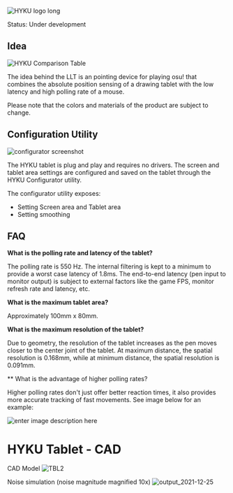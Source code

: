 
![HYKU logo long](https://user-images.githubusercontent.com/18311413/151296349-7dda3d0f-50e5-45e4-92ab-da6190cb1612.png)


Status: Under development

## Idea

![HYKU Comparison Table](https://user-images.githubusercontent.com/18311413/151644011-40247c3f-1858-4fe7-b977-91bd842aceee.png "enter image title here")


The idea behind the LLT is an pointing device for playing osu! that combines the absolute position sensing of a drawing tablet with the low latency and high polling rate of a mouse.


Please note that the colors and materials of the product are subject to change.



## Configuration Utility
![configurator screenshot](https://user-images.githubusercontent.com/18311413/151927797-098c77c6-c0cf-4f20-8955-63f58b2a89a5.png)

The HYKU tablet is plug and play and requires no drivers. The screen and tablet area settings are configured and saved on the tablet through the HYKU Configurator utility.

The configurator utility exposes:
- Setting Screen area and Tablet area
- Setting smoothing

## FAQ

**What is the polling rate and latency of the tablet?**

The polling rate is 550 Hz. The internal filtering is kept to a minimum to provide a worst case latency of 1.8ms. The end-to-end latency (pen input to monitor output) is subject to external factors like the game FPS, monitor refresh rate and latency, etc.

**What is the maximum tablet area?**

Approximately 100mm x 80mm.

**What is the maximum resolution of the tablet?**

Due to geometry, the resolution of the tablet increases as the pen moves closer to the center joint of the tablet. At maximum distance, the spatial resolution is 0.168mm, while at minimum distance, the spatial resolution is  0.091mm.

** What is the advantage of higher polling rates?

Higher polling rates don't just offer better reaction times, it also provides more accurate tracking of fast movements. See image below for an example:

![enter image description here](https://user-images.githubusercontent.com/18311413/147843408-313765c4-39ae-4b70-8b45-a95333d086ce.png "enter image title here")

# HYKU Tablet - CAD

CAD Model
![TBL2](https://user-images.githubusercontent.com/18311413/151928230-37d69286-3b1a-4be6-8ce3-51baddb28af4.png)

Noise simulation (noise magnitude magnified 10x)
![output_2021-12-25](https://user-images.githubusercontent.com/18311413/147380542-2b0fd6ac-12e6-4994-9144-c370a167ab2c.png)

